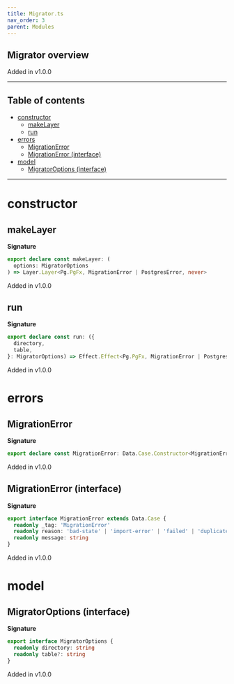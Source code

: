 ```yaml
---
title: Migrator.ts
nav_order: 3
parent: Modules
---
```


## Migrator overview

Added in v1.0.0

---

<h2 class="text-delta">Table of contents</h2>

- [constructor](#constructor)
  - [makeLayer](#makelayer)
  - [run](#run)
- [errors](#errors)
  - [MigrationError](#migrationerror)
  - [MigrationError (interface)](#migrationerror-interface)
- [model](#model)
  - [MigratorOptions (interface)](#migratoroptions-interface)

---

# constructor

## makeLayer

**Signature**

```ts
export declare const makeLayer: (
  options: MigratorOptions
) => Layer.Layer<Pg.PgFx, MigrationError | PostgresError, never>
```

Added in v1.0.0

## run

**Signature**

```ts
export declare const run: ({
  directory,
  table,
}: MigratorOptions) => Effect.Effect<Pg.PgFx, MigrationError | PostgresError, void>
```

Added in v1.0.0

# errors

## MigrationError

**Signature**

```ts
export declare const MigrationError: Data.Case.Constructor<MigrationError, '_tag'>
```

Added in v1.0.0

## MigrationError (interface)

**Signature**

```ts
export interface MigrationError extends Data.Case {
  readonly _tag: 'MigrationError'
  readonly reason: 'bad-state' | 'import-error' | 'failed' | 'duplicates'
  readonly message: string
}
```

Added in v1.0.0

# model

## MigratorOptions (interface)

**Signature**

```ts
export interface MigratorOptions {
  readonly directory: string
  readonly table?: string
}
```

Added in v1.0.0
